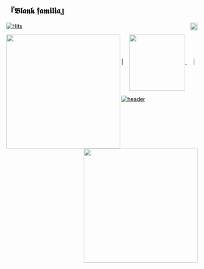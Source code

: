 __『𝕭𝖑𝖆𝖓𝖐 𝖋𝖆𝖒𝖎𝖑𝖎𝖆』__ <br>
---
[![Hits](https://hits.seeyoufarm.com/api/count/incr/badge.svg?url=https%3A%2F%2Fgithub.com%2FBlank-Fabula&count_bg=%23F5FDFF&title_bg=%2384F3FF&icon=x-pack.svg&icon_color=%23FFFFFF&title=hits&edge_flat=false)](https://github.com/Blank-Fabula)<img height="20" src="https://techstack-generator.vercel.app/cpp-icon.svg" style="max-width: 100%;" align="right"/>

<a href="https://solved.ac/profile/fabula">
  <img src="http://mazassumnida.wtf/api/v2/generate_badge?boj=fabula" width="300" align="left"/>
</a>|ㅤ 
<a href="https://github.com/Blank-Fabula">
  <img src="http://github.com/Blank-Fabula/Blank-Fabula/assets/138245914/a9f23406-a697-4f80-97d4-9f946af327c6" width="147" align="center"/>
</a>ㅤ |
<a href="https://solved.ac/profile/fabula">
  <img src="http://mazandi.herokuapp.com/api?handle=fabula&theme=cold" width="300" align="right"/>
</a>


[![header](https://capsule-render.vercel.app/api?type=waving&color=0:84F3FF,100:F5FDFF&section=footer&height=107&fontAlign=50&fontAlignY=20&text=END&fontSize=47&fontColor=84F3FF&animation=fadeIn&desc=𝕺𝕽𝕮𝕬&descSize=20&descAlign=93&descAlignY=80)](https://github.com/Blank-Fabula)
<!--
**Blank-Fabula/Blank-Fabula** is a ✨ _special_ ✨ repository because its `README.md` (this file) appears on your GitHub profile.

Here are some ideas to get you started:

- 🔭 I’m currently working on ...
- 🌱 I’m currently learning ...
- 👯 I’m looking to collaborate on ...
- 🤔 I’m looking for help with ...
- 💬 Ask me about ...
- 📫 How to reach me: ...
- 😄 Pronouns: ...
- ⚡ Fun fact: ...
-->
